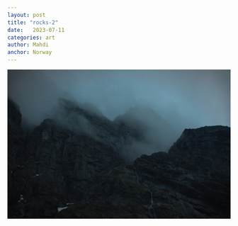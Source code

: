```yaml
---
layout: post
title: "rocks-2"
date:   2023-07-11
categories: art
author: Mahdi
anchor: Norway
---
```


![rocks-2](/img/arts/norway-2023/rocks-2.jpg)
